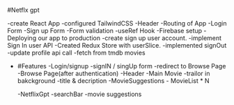 #Netflx gpt

-create React App
-configured TailwindCSS
-Header
-Routing of App
-Login Form
-Sign up Form
-Form validation
-useRef Hook
-Firebase setup
-Deploying our app to production
-create sign up user account.
-implement Sign In user API
-Created Redux Store with userSlice.
-implemented signOut
-update profile api call
-fetch from tmdb movies

- #Features
  -Login/signup
  -signIN / singUp form
  -redirect to Browse Page
  -Browse Page(after authentication)
  -Header
  -Main Movie
  -trailor in bakckground
  -title & decription
  -MovieSuggestions - MovieList \* N

  -NetflixGpt
  -searchBar
  -movie suggestions
